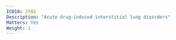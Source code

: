 ```yaml
---
ICD10: J702
Description: "Acute drug-induced interstitial lung disorders"
Matters: Yes
Weight: 1
---
```


